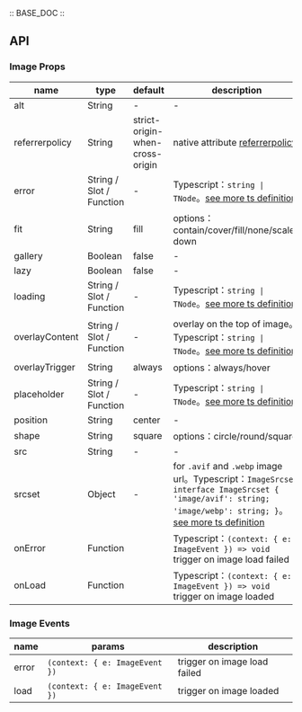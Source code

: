 :: BASE_DOC ::

## API
### Image Props

name | type | default | description | required
-- | -- | -- | -- | --
alt | String | - | \- | N
referrerpolicy | String | strict-origin-when-cross-origin | native attribute [referrerpolicy](https://developer.mozilla.org/en-US/docs/Web/HTTP/Headers/Referrer-Policy) | N
error | String / Slot / Function | - | Typescript：`string \| TNode`。[see more ts definition](https://github.com/Tencent/tdesign-vue-next/blob/develop/src/common.ts) | N
fit | String | fill | options：contain/cover/fill/none/scale-down | N
gallery | Boolean | false | \- | N
lazy | Boolean | false | \- | N
loading | String / Slot / Function | - | Typescript：`string \| TNode`。[see more ts definition](https://github.com/Tencent/tdesign-vue-next/blob/develop/src/common.ts) | N
overlayContent | String / Slot / Function | - | overlay on the top of image。Typescript：`string \| TNode`。[see more ts definition](https://github.com/Tencent/tdesign-vue-next/blob/develop/src/common.ts) | N
overlayTrigger | String | always | options：always/hover | N
placeholder | String / Slot / Function | - | Typescript：`string \| TNode`。[see more ts definition](https://github.com/Tencent/tdesign-vue-next/blob/develop/src/common.ts) | N
position | String | center | \- | N
shape | String | square | options：circle/round/square | N
src | String | - | \- | N
srcset | Object | - | for `.avif` and `.webp` image url。Typescript：`ImageSrcset` `interface ImageSrcset { 'image/avif': string; 'image/webp': string; }`。[see more ts definition](https://github.com/Tencent/tdesign-vue-next/tree/develop/src/image/type.ts) | N
onError | Function |  | Typescript：`(context: { e: ImageEvent }) => void`<br/>trigger on image load failed | N
onLoad | Function |  | Typescript：`(context: { e: ImageEvent }) => void`<br/>trigger on image loaded | N

### Image Events

name | params | description
-- | -- | --
error | `(context: { e: ImageEvent })` | trigger on image load failed
load | `(context: { e: ImageEvent })` | trigger on image loaded
